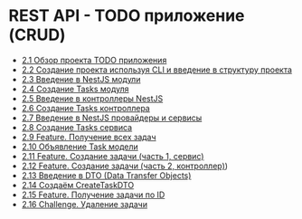 # REST API - TODO приложение (CRUD)

- [2.1 Обзор проекта TODO приложения](./2.1%20Project%20Overview%20Task%20Management%20Application)
- [2.2 Создание проекта используя CLI и введение в структуру проекта](./2.2%20Creating%20a%20project%20via%20the%20CLI%20and%20an%20introduction%20to%20a%20NestJS%20project%20structure)
- [2.3 Введение в NestJS модули](./2.3%20Introduction%20to%20NestJS%20Modules)
- [2.4 Создание Tasks модуля](./2.4%20Creating%20a%20Tasks%20Module)
- [2.5 Введение в контроллеры NestJS](./2.5%20Introduction%20to%20NestJS%20Controllers)
- [2.6 Создание Tasks контроллера](./2.6%20Creating%20a%20Tasks%20Controller)
- [2.7 Введение в NestJS провайдеры и сервисы](./2.7%20Introduction%20to%20NestJS%20Providers%20and%20Services)
- [2.8 Создание Tasks сервиса](./2.8%20Creating%20a%20Tasks%20Service)
- [2.9 Feature. Получение всех задач](./2.9%20Feature%20Getting%20all%20Tasks)
- [2.10 Объявление Task модели](./2.10%20Defining%20a%20Task%20Model)
- [2.11 Feature. Создание задачи (часть 1, сервис)](./2.11%20Feature%20Creating%20a%20Task%20(Part%201%20Service))
- [2.12 Feature. Создание задачи (часть 2, контроллер)](./2.12%20Feature%20Creating%20a%20Task%20(Part%202%20Controller)))
- [2.13 Введение в DTO (Data Transfer Objects)](./2.13%20Introduction%20to%20Data%20Transfer%20Objects%20(DTOs))
- [2.14 Создаём CreateTaskDTO](./2.14%20Creating%20a%20CreateTaskDto)
- [2.15 Feature. Получение задачи по ID](./2.15%20Feature%20Getting%20a%20Task%20by%20ID)
- [2.16 Challenge. Удаление задачи](./2.16%20Challenge%20Deleting%20a%20Task)
